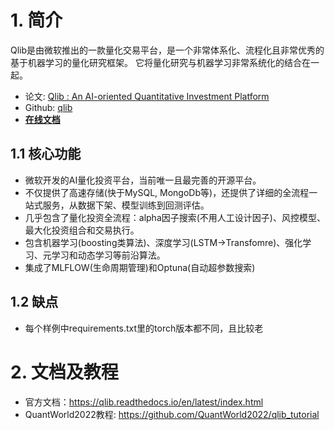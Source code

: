 # 1. 简介
Qlib是由微软推出的一款量化交易平台，是一个非常体系化、流程化且非常优秀的基于机器学习的量化研究框架。
它将量化研究与机器学习非常系统化的结合在一起。

- 论文: [Qlib : An AI-oriented Quantitative Investment Platform](https://arxiv.org/pdf/2009.11189.pdf)   
- Github:  [qlib](https://github.com/microsoft/qlib)
- [**在线文档**](https://qlib.readthedocs.io/en/latest/index.html)     

## 1.1 核心功能
- 微软开发的AI量化投资平台，当前唯一且最完善的开源平台。
- 不仅提供了高速存储(快于MySQL, MongoDb等)，还提供了详细的全流程一站式服务，从数据下架、模型训练到回测评估。
- 几乎包含了量化投资全流程：alpha因子搜索(不用人工设计因子)、风控模型、最大化投资组合和交易执行。
- 包含机器学习(boosting类算法)、深度学习(LSTM->Transfomre)、强化学习、元学习和动态学习等前沿算法。
- 集成了MLFLOW(生命周期管理)和Optuna(自动超参数搜索)

## 1.2 缺点
- 每个样例中requirements.txt里的torch版本都不同，且比较老

# 2. 文档及教程
* 官方文档：https://qlib.readthedocs.io/en/latest/index.html
* QuantWorld2022教程: https://github.com/QuantWorld2022/qlib_tutorial